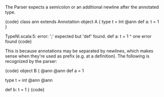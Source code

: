 The Parser expects a semicolon or an additional newline after the annotated type.

{code}
class ann extends Annotation
object A {
  type t = Int @ann
  def a: t = 1
}


TypeNl.scala:5: error: ';' expected but 'def' found.
  def a: t = 1
  ^
one error found
{code}


This is because annotations may be separated by newlines, which makes sense when they're used as prefix (e.g. at a definition). The following is recognized by the parser:

{code}
object B {
  @ann
  @ann
  def a = 1

  type t = int @ann
  @ann

  def b: t = 1
}
{code}
